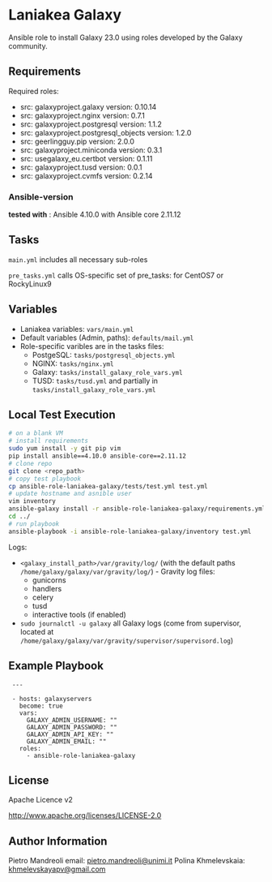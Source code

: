 # Laniakea Galaxy

Ansible role to install Galaxy 23.0 using roles developed by the Galaxy community.

## Requirements

Required roles:

- src: galaxyproject.galaxy
  version: 0.10.14
- src: galaxyproject.nginx
  version: 0.7.1
- src: galaxyproject.postgresql
  version: 1.1.2
- src: galaxyproject.postgresql_objects
  version: 1.2.0
- src: geerlingguy.pip
  version: 2.0.0
- src: galaxyproject.miniconda
  version: 0.3.1
- src: usegalaxy_eu.certbot
  version: 0.1.11
- src: galaxyproject.tusd
  version: 0.0.1
- src: galaxyproject.cvmfs
  version: 0.2.14

### Ansible-version

**tested with** : Ansible 4.10.0 with Ansible core 2.11.12

## Tasks
`main.yml` includes all necessary sub-roles

`pre_tasks.yml` calls OS-specific set of pre_tasks: for CentOS7 or RockyLinux9

## Variables
- Laniakea variables: `vars/main.yml`
- Default variables (Admin, paths): `defaults/mail.yml`
- Role-specific varibles are in the tasks files:
  - PostgeSQL: `tasks/postgresql_objects.yml`
  - NGINX: `tasks/nginx.yml`
  - Galaxy: `tasks/install_galaxy_role_vars.yml`
  - TUSD: `tasks/tusd.yml` and partially in `tasks/install_galaxy_role_vars.yml`

## Local Test Execution

```bash
# on a blank VM
# install requirements
sudo yum install -y git pip vim
pip install ansible==4.10.0 ansible-core==2.11.12
# clone repo
git clone <repo_path>
# copy test playbook
cp ansible-role-laniakea-galaxy/tests/test.yml test.yml
# update hostname and asnible user
vim inventory
ansible-galaxy install -r ansible-role-laniakea-galaxy/requirements.yml
cd ../
# run playbook
ansible-playbook -i ansible-role-laniakea-galaxy/inventory test.yml
```

Logs:
  - `<galaxy_install_path>/var/gravity/log/` (with the default paths `/home/galaxy/galaxy/var/gravity/log/`) - Gravity log files:
    - gunicorns
    - handlers
    - celery
    - tusd
    - interactive tools (if enabled)
  - ```sudo journalctl -u galaxy``` all Galaxy logs (come from supervisor, located at `/home/galaxy/galaxy/var/gravity/supervisor/supervisord.log`)


## Example Playbook

     ---

     - hosts: galaxyservers
       become: true
       vars:
         GALAXY_ADMIN_USERNAME: ""
         GALAXY_ADMIN_PASSWORD: ""
         GALAXY_ADMIN_API_KEY: ""
         GALAXY_ADMIN_EMAIL: ""
       roles:
         - ansible-role-laniakea-galaxy

## License

Apache Licence v2

http://www.apache.org/licenses/LICENSE-2.0

## Author Information

Pietro Mandreoli email: pietro.mandreoli@unimi.it
Polina Khmelevskaia: khmelevskayapv@gmail.com 
